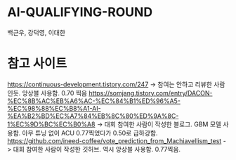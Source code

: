 # AI-QUALIFYING-ROUND



백근우, 강덕영, 이대한

# 참고 사이트
https://continuous-development.tistory.com/247
-> 참여는 안하고 리뷰한 사람인듯. 앙상블 사용함. 0.70 찍음
https://somjang.tistory.com/entry/DACON-%EC%8B%AC%EB%A6%AC-%EC%84%B1%ED%96%A5-%EC%98%88%EC%B8%A1-AI-%EA%B2%BD%EC%A7%84%EB%8C%80%ED%9A%8C-1%EC%9D%BC%EC%B0%A8
-> 대회 참여한 사람이 작성한 블로그. GBM 모델 사용함. 아무 튜닝 없이 ACU 0.77찍었다가 0.50로 급하강함.
https://github.com/ineed-coffee/vote_prediction_from_Machiavellism_test
-> 대회 참여한 사람이 작성한 깃허브. 역시 앙상블 사용함. 0.77찍음.
